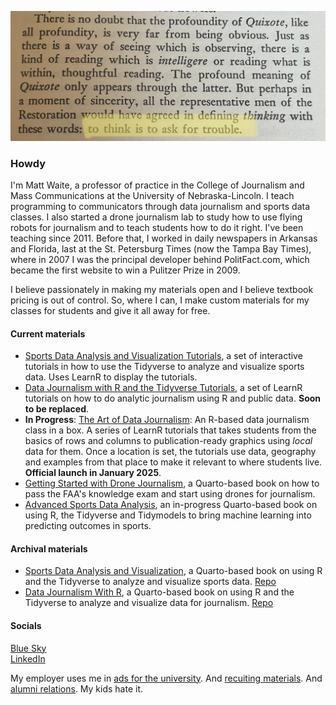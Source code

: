 ![Logo](https://raw.githubusercontent.com/mattwaite/mattwaite/master/maxresdefault.jpg)

### Howdy

I'm Matt Waite, a professor of practice in the College of Journalism and Mass Communications at the University of Nebraska-Lincoln. I teach programming to communicators through data journalism and sports data classes. I also started a drone journalism lab to study how to use flying robots for journalism and to teach students how to do it right. I've been teaching since 2011. Before that, I worked in daily newspapers in Arkansas and Florida, last at the St. Petersburg Times (now the Tampa Bay Times), where in 2007 I was the principal developer behind PolitFact.com, which became the first website to win a Pulitzer Prize in 2009. 

I believe passionately in making my materials open and I believe textbook pricing is out of control. So, where I can, I make custom materials for my classes for students and give it all away for free.

#### Current materials

* [Sports Data Analysis and Visualization Tutorials](https://github.com/mattwaite/SportsDataTutorials), a set of interactive tutorials in how to use the Tidyverse to analyze and visualize sports data. Uses LearnR to display the tutorials.
* [Data Journalism with R and the Tidyverse Tutorials](http://mattwaite.github.io/datajournalism/), a set of LearnR tutorials on how to do analytic journalism using R and public data. **Soon to be replaced**. 
* **In Progress**: [The Art of Data Journalism](https://the-art-of-data-journalism.github.io/): An R-based data journalism class in a box. A series of LearnR tutorials that takes students from the basics of rows and columns to publication-ready graphics using *local* data for them. Once a location is set, the tutorials use data, geography and examples from that place to make it relevant to where students live. **Official launch in January 2025**. 
* [Getting Started with Drone Journalism](http://mattwaite.github.io/dronebook/), a Quarto-based book on how to pass the FAA's knowledge exam and start using drones for journalism.
* [Advanced Sports Data Analysis](https://mattwaite.github.io/advancedsports/), an in-progress Quarto-based book on using R, the Tidyverse and Tidymodels to bring machine learning into predicting outcomes in sports.

#### Archival materials

* [Sports Data Analysis and Visualization](http://mattwaite.github.io/sports/), a Quarto-based book on using R and the Tidyverse to analyze and visualize sports data. [Repo](https://github.com/mattwaite/sportsdatabook)
* [Data Journalism With R](https://mattwaite.github.io/datajournalism/), a Quarto-based book on using R and the Tidyverse to analyze and visualize data for journalism. [Repo](https://github.com/mattwaite/sportsdatabook)

#### Socials

[Blue Sky](https://bsky.app/profile/mattwaite.bsky.social)</br>
[LinkedIn](https://www.linkedin.com/in/matthew-waite-bb820a5/)

My employer uses me in [ads for the university](https://www.youtube.com/watch?v=qOEulworQ5E). And [recuiting materials](https://cocreate.unl.edu/article/matt-waite). And [alumni relations](https://www.huskeralum.org/s/1620/magazine/interior.aspx?sid=1620&gid=1&pgid=3124). My kids hate it.
